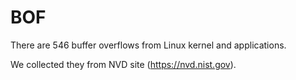 # BOF

There are 546 buffer overflows from Linux kernel and applications.

We collected they from NVD site (https://nvd.nist.gov).
